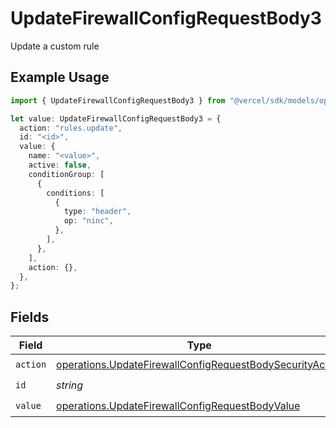 # UpdateFirewallConfigRequestBody3

Update a custom rule

## Example Usage

```typescript
import { UpdateFirewallConfigRequestBody3 } from "@vercel/sdk/models/operations/updatefirewallconfig.js";

let value: UpdateFirewallConfigRequestBody3 = {
  action: "rules.update",
  id: "<id>",
  value: {
    name: "<value>",
    active: false,
    conditionGroup: [
      {
        conditions: [
          {
            type: "header",
            op: "ninc",
          },
        ],
      },
    ],
    action: {},
  },
};
```

## Fields

| Field                                                                                                                                | Type                                                                                                                                 | Required                                                                                                                             | Description                                                                                                                          |
| ------------------------------------------------------------------------------------------------------------------------------------ | ------------------------------------------------------------------------------------------------------------------------------------ | ------------------------------------------------------------------------------------------------------------------------------------ | ------------------------------------------------------------------------------------------------------------------------------------ |
| `action`                                                                                                                             | [operations.UpdateFirewallConfigRequestBodySecurityAction](../../models/operations/updatefirewallconfigrequestbodysecurityaction.md) | :heavy_check_mark:                                                                                                                   | N/A                                                                                                                                  |
| `id`                                                                                                                                 | *string*                                                                                                                             | :heavy_check_mark:                                                                                                                   | N/A                                                                                                                                  |
| `value`                                                                                                                              | [operations.UpdateFirewallConfigRequestBodyValue](../../models/operations/updatefirewallconfigrequestbodyvalue.md)                   | :heavy_check_mark:                                                                                                                   | N/A                                                                                                                                  |